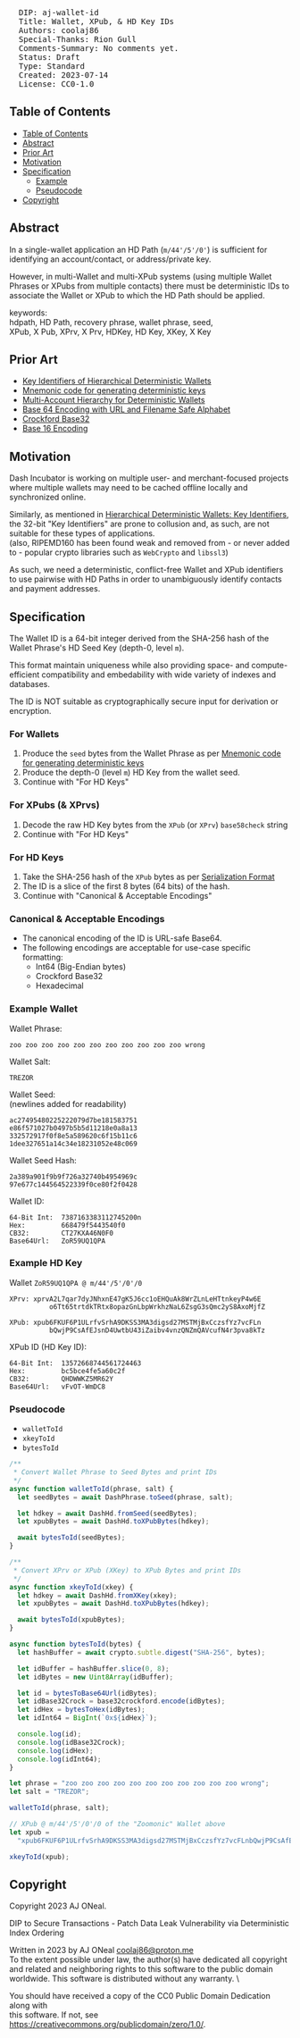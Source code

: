 <pre>
  DIP: aj-wallet-id
  Title: Wallet, XPub, & HD Key IDs
  Authors: coolaj86
  Special-Thanks: Rion Gull
  Comments-Summary: No comments yet.
  Status: Draft
  Type: Standard
  Created: 2023-07-14
  License: CC0-1.0
</pre>

## Table of Contents

- [Table of Contents](#table-of-contents)
- [Abstract](#abstract)
- [Prior Art](#prior-art)
- [Motivation](#motivation)
- [Specification](#specification)
  - [Example](#example)
  - [Pseudocode](#pseudocode)
- [Copyright](#copyright)

## Abstract

In a single-wallet application an HD Path (`m/44'/5'/0'`) is sufficient for
identifying an account/contact, or address/private key.

However, in multi-Wallet and multi-XPub systems (using multiple Wallet Phrases
or XPubs from multiple contacts) there must be deterministic IDs to associate
the Wallet or XPub to which the HD Path should be applied.

keywords: \
 hdpath, HD Path, recovery phrase, wallet phrase, seed, \
 XPub, X Pub, XPrv, X Prv, HDKey, HD Key, XKey, X Key

## Prior Art

- [Key Identifiers of Hierarchical Deterministic Wallets](https://github.com/bitcoin/bips/blob/master/bip-0032.mediawiki#key-identifiers)
- [Mnemonic code for generating deterministic keys](https://github.com/bitcoin/bips/blob/master/bip-0039.mediawiki)
- [Multi-Account Hierarchy for Deterministic Wallets](https://github.com/bitcoin/bips/blob/master/bip-0044.mediawiki)
- [Base 64 Encoding with URL and Filename Safe Alphabet](https://datatracker.ietf.org/doc/html/rfc4648#section-5)
- [Crockford Base32](https://www.crockford.com/base32.html)
- [Base 16 Encoding](https://datatracker.ietf.org/doc/html/rfc3548#section-6)

## Motivation

Dash Incubator is working on multiple user- and merchant-focused projects where
multiple wallets may need to be cached offline locally and synchronized online.

Similarly, as mentioned in
[Hierarchical Deterministic Wallets: Key Identifiers](https://github.com/bitcoin/bips/blob/master/bip-0032.mediawiki#key-identifiers),
the 32-bit "Key Identifiers" are prone to collusion and, as such, are not
suitable for these types of applications. \
(also, RIPEMD160 has been found weak and removed from - or never added to - popular
crypto libraries such as `WebCrypto` and `libssl3`)

As such, we need a deterministic, conflict-free Wallet and XPub identifiers to
use pairwise with HD Paths in order to unambiguously identify contacts and
payment addresses.

## Specification

The Wallet ID is a 64-bit integer derived from the SHA-256 hash of the Wallet
Phrase's HD Seed Key (depth-0, level `m`).

This format maintain uniqueness while also providing space- and
compute-efficient compatibility and embedability with wide variety of indexes
and databases.

The ID is NOT suitable as cryptographically secure input for derivation or
encryption.

### For Wallets

1. Produce the `seed` bytes from the Wallet Phrase as per
   [Mnemonic code for generating deterministic keys](https://github.com/bitcoin/bips/blob/master/bip-0039.mediawiki)
2. Produce the depth-0 (level `m`) HD Key from the wallet seed.
3. Continue with "For HD Keys"

### For XPubs (& XPrvs)

1. Decode the raw HD Key bytes from the `XPub` (or `XPrv`) `base58check` string
2. Continue with "For HD Keys"

### For HD Keys

1. Take the SHA-256 hash of the `XPub` bytes as per
   [Serialization Format](https://github.com/bitcoin/bips/blob/master/bip-0032.mediawiki#serialization-format)
2. The ID is a slice of the first 8 bytes (64 bits) of the hash.
3. Continue with "Canonical & Acceptable Encodings"

### Canonical & Acceptable Encodings

- The canonical encoding of the ID is URL-safe Base64.
- The following encodings are acceptable for use-case specific formatting:
  - Int64 (Big-Endian bytes)
  - Crockford Base32
  - Hexadecimal

### Example Wallet

Wallet Phrase:

```text
zoo zoo zoo zoo zoo zoo zoo zoo zoo zoo zoo wrong
```

Wallet Salt:

```text
TREZOR
```

Wallet Seed: \
(newlines added for readability)

```text
ac27495480225222079d7be181583751
e86f571027b0497b5b5d11218e0a8a13
332572917f0f8e5a589620c6f15b11c6
1dee327651a14c34e18231052e48c069
```

Wallet Seed Hash:

```text
2a389a901f9b9f726a32740b4954969c
97e677c144564522339f0ce80f2f0428
```

Wallet ID:

```text
64-Bit Int:  7387163383112745200n
Hex:         668479f5443540f0
CB32:        CT27KXA46N0F0
Base64Url:   ZoR59UQ1QPA
```

### Example HD Key

Wallet `ZoR59UQ1QPA @ m/44'/5'/0'/0`

```text
XPrv: xprvA2L7qar7dyJNhxnE47gK5J6cc1oEHQuAk8WrZLnLeHTtnkeyP4w6E
          o6Tt65trtdkTRtx8opazGnLbpWrkhzNaL6ZsgG3sQmc2yS8AxoMjfZ

XPub: xpub6FKUF6P1ULrfvSrhA9DKSS3MA3digsd27MSTMjBxCczsfYz7vcFLn
          bQwjP9CsAfEJsnD4UwtbU43iZaibv4vnzQNZmQAVcufN4r3pva8kTz
```

XPub ID (HD Key ID):

```text
64-Bit Int:  13572668744561724463
Hex:         bc5bce4fe5a60c2f
CB32:        QHDWWKZ5MR62Y
Base64Url:   vFvOT-WmDC8
```

### Pseudocode

- `walletToId`
- `xkeyToId`
- `bytesToId`

```js
/**
 * Convert Wallet Phrase to Seed Bytes and print IDs
 */
async function walletToId(phrase, salt) {
  let seedBytes = await DashPhrase.toSeed(phrase, salt);

  let hdkey = await DashHd.fromSeed(seedBytes);
  let xpubBytes = await DashHd.toXPubBytes(hdkey);

  await bytesToId(seedBytes);
}

/**
 * Convert XPrv or XPub (XKey) to XPub Bytes and print IDs
 */
async function xkeyToId(xkey) {
  let hdkey = await DashHd.fromXKey(xkey);
  let xpubBytes = await DashHd.toXPubBytes(hdkey);

  await bytesToId(xpubBytes);
}

async function bytesToId(bytes) {
  let hashBuffer = await crypto.subtle.digest("SHA-256", bytes);

  let idBuffer = hashBuffer.slice(0, 8);
  let idBytes = new Uint8Array(idBuffer);

  let id = bytesToBase64Url(idBytes);
  let idBase32Crock = base32crockford.encode(idBytes);
  let idHex = bytesToHex(idBytes);
  let idInt64 = BigInt(`0x${idHex}`);

  console.log(id);
  console.log(idBase32Crock);
  console.log(idHex);
  console.log(idInt64);
}
```

```js
let phrase = "zoo zoo zoo zoo zoo zoo zoo zoo zoo zoo zoo wrong";
let salt = "TREZOR";

walletToId(phrase, salt);
```

```js
// XPub @ m/44'/5'/0'/0 of the "Zoomonic" Wallet above
let xpub =
  "xpub6FKUF6P1ULrfvSrhA9DKSS3MA3digsd27MSTMjBxCczsfYz7vcFLnbQwjP9CsAfEJsnD4UwtbU43iZaibv4vnzQNZmQAVcufN4r3pva8kTz";

xkeyToId(xpub);
```

## Copyright

Copyright 2023 AJ ONeal.

DIP to Secure Transactions - Patch Data Leak Vulnerability via Deterministic
Index Ordering

Written in 2023 by AJ ONeal <coolaj86@proton.me> \
To the extent possible under law, the author(s) have dedicated all copyright \
and related and neighboring rights to this software to the public domain \
worldwide. This software is distributed without any warranty. \

You should have received a copy of the CC0 Public Domain Dedication along with \
this software. If not, see <https://creativecommons.org/publicdomain/zero/1.0/>.
